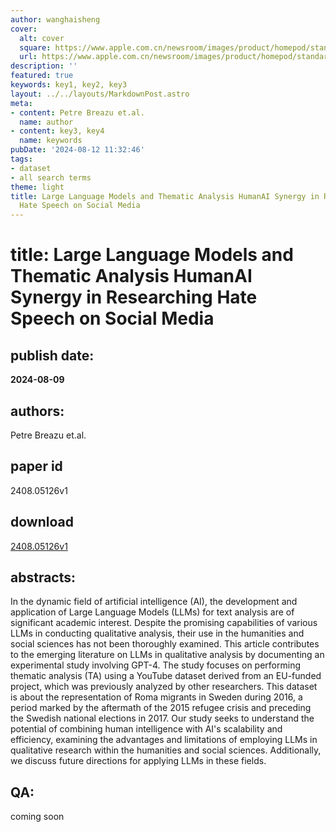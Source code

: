 ```yaml
---
author: wanghaisheng
cover:
  alt: cover
  square: https://www.apple.com.cn/newsroom/images/product/homepod/standard/Apple-HomePod-hero-230118_big.jpg.large_2x.jpg
  url: https://www.apple.com.cn/newsroom/images/product/homepod/standard/Apple-HomePod-hero-230118_big.jpg.large_2x.jpg
description: ''
featured: true
keywords: key1, key2, key3
layout: ../../layouts/MarkdownPost.astro
meta:
- content: Petre Breazu et.al.
  name: author
- content: key3, key4
  name: keywords
pubDate: '2024-08-12 11:32:46'
tags:
- dataset
- all search terms
theme: light
title: Large Language Models and Thematic Analysis HumanAI Synergy in Researching
  Hate Speech on Social Media
---
```


# title: Large Language Models and Thematic Analysis HumanAI Synergy in Researching Hate Speech on Social Media 
## publish date: 
**2024-08-09** 
## authors: 
  Petre Breazu et.al. 
## paper id
2408.05126v1
## download
[2408.05126v1](http://arxiv.org/abs/2408.05126v1)
## abstracts:
In the dynamic field of artificial intelligence (AI), the development and application of Large Language Models (LLMs) for text analysis are of significant academic interest. Despite the promising capabilities of various LLMs in conducting qualitative analysis, their use in the humanities and social sciences has not been thoroughly examined. This article contributes to the emerging literature on LLMs in qualitative analysis by documenting an experimental study involving GPT-4. The study focuses on performing thematic analysis (TA) using a YouTube dataset derived from an EU-funded project, which was previously analyzed by other researchers. This dataset is about the representation of Roma migrants in Sweden during 2016, a period marked by the aftermath of the 2015 refugee crisis and preceding the Swedish national elections in 2017. Our study seeks to understand the potential of combining human intelligence with AI's scalability and efficiency, examining the advantages and limitations of employing LLMs in qualitative research within the humanities and social sciences. Additionally, we discuss future directions for applying LLMs in these fields.
## QA:
coming soon

